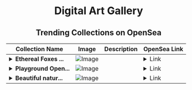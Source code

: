 <div align="center">

# Digital Art Gallery

## Trending Collections on OpenSea

| Collection Name                       | Image                                                                                     | Description                       | OpenSea Link                                                                                          |
|---------------------------------------|-------------------------------------------------------------------------------------------|-----------------------------------|--------------------------------------------------------------------------------------------------------|
| **<details><summary>Ethereal Foxes ...</summary>Ethereal Foxes of the Winter Realm</details>** | ![Image](https://i.seadn.io/s/raw/files/1758973133c7b4f2de10785698d8843f.png?w=500&auto=format?w=200&auto=format) |  | <details><summary>Link</summary>[Ethereal Foxes of the Winter Realm](https://opensea.io/collection/ethereal-foxes-of-the-winter-realm-1)</details> |
| **<details><summary>Playground Open...</summary>Playground Open Ticketing Ecosystem Event 11333</details>** | ![Image](https://i.seadn.io/s/raw/files/ad4b567b5e819f5eb9dc8588aeb6896f.png?w=500&auto=format?w=200&auto=format) |  | <details><summary>Link</summary>[Playground Open Ticketing Ecosystem Event 11333](https://opensea.io/collection/playground-open-ticketing-ecosystem-event-11333)</details> |
| **<details><summary>Beautiful natur...</summary>Beautiful nature</details>** | ![Image](https://i.seadn.io/s/raw/files/2f0ec26868f017fe2de038d58fae1a57.jpg?w=500&auto=format?w=200&auto=format) |  | <details><summary>Link</summary>[Beautiful nature](https://opensea.io/collection/beautiful-nature-131)</details> |

</div>